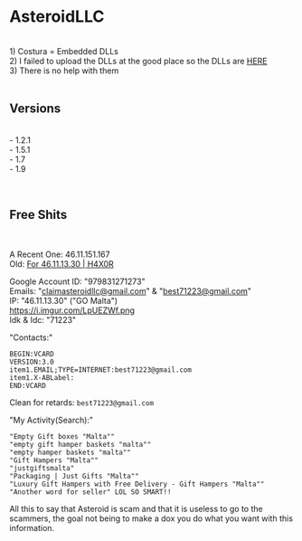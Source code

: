 # AsteroidLLC
<br>1) Costura = Embedded DLLs<br>2) I failed to upload the DLLs at the good place so the DLLs are [HERE](https://github.com/HideakiAtsuyo/AsteroidLLC/tree/main/1.5.1/NotEmbeddedDLLs)<br>3) There is no help with them<br><br>



## Versions
<br>- 1.2.1<br>- 1.5.1<br>- 1.7<br>- 1.9



<br>

## Free Shits
<br>

A Recent One: 46.11.151.167<br>
Old: [For 46.11.13.30 | H4X0R](https://pastebin.com/nHg5FLUt)


Google Account ID: "979831271273"<br>Emails: "claimasteroidllc@gmail.com" & "best71223@gmail.com"<br>IP: "46.11.13.30" ("GO Malta")<br>https://i.imgur.com/LpUEZWf.png<br>Idk & Idc: "71223"<br>


"Contacts:"
```
BEGIN:VCARD
VERSION:3.0
item1.EMAIL;TYPE=INTERNET:best71223@gmail.com
item1.X-ABLabel:
END:VCARD
```
Clean for retards: `best71223@gmail.com`

"My Activity(Search):"
```
"Empty Gift boxes "Malta""
"empty gift hamper baskets "malta""
"empty hamper baskets "malta""
"Gift Hampers "Malta""
"justgiftsmalta"
"Packaging | Just Gifts "Malta""
"Luxury Gift Hampers with Free Delivery - Gift Hampers "Malta""
"Another word for seller" LOL SO SMART!!
```
All this to say that Asteroid is scam and that it is useless to go to the scammers, the goal not being to make a dox you do what you want with this information.

<!--
Legal Name: Joswel
Legal Surname: Grima
IP Address: 78.133.35.130
ID Card No. : N/A
Date Of Birth: 8th March 2005
Relashionship: Dating Emi Emilia
Phone Number: +356 79298273
Main Email: joswelgrimamt@gmail.com
Job: Owner/Founder JG Enterprise
Address: Zejtun, Malta
Discord Account: bandit#0001 + null#9223
School: St.Thomas More Collage, Zejtun Secondary Collage
Interests: Security and Software Development
Instagram: www.instagram.com/joswel_gtr
-->












<!-- I will share the Stubs only if i'm allowed by Asteroid OR Nex, the original creator of Lunar is Nex(Asteroid is a skidded version of an old Lunar version) -->
